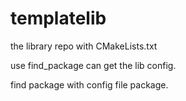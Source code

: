 # templatelib
the library repo with CMakeLists.txt

use find_package can get the lib config.

find package with config file package.
